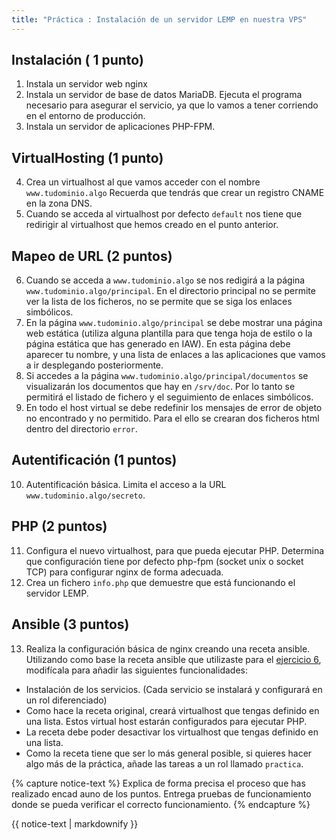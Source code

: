 ```yaml
---
title: "Práctica : Instalación de un servidor LEMP en nuestra VPS"
---
```


## Instalación ( 1 punto)

1. Instala un servidor web nginx
2. Instala un servidor de base de datos MariaDB. Ejecuta el programa necesario para asegurar el servicio, ya que lo vamos a tener corriendo en el entorno de producción.
3. Instala un servidor de aplicaciones PHP-FPM.

## VirtualHosting (1 punto)

4. Crea un virtualhost al que vamos acceder con el nombre `www.tudominio.algo` Recuerda que tendrás que crear un registro CNAME en la zona DNS.
5. Cuando se acceda al virtualhost por defecto `default` nos tiene que redirigir al virtualhost que hemos creado en el punto anterior.

## Mapeo de URL (2 puntos)

6. Cuando se acceda a `www.tudominio.algo` se nos redigirá a la página `www.tudominio.algo/principal`. En el directorio principal no se permite ver la lista de los ficheros, no se permite que se siga los enlaces simbólicos. 
7. En la página `www.tudominio.algo/principal` se debe mostrar una página web estática (utiliza alguna plantilla para que tenga hoja de estilo o la página estática que has generado en IAW). En esta página debe aparecer tu nombre, y una lista de enlaces a las aplicaciones que vamos a ir desplegando posteriormente.
8. Si accedes a la página `www.tudominio.algo/principal/documentos` se visualizarán los documentos que hay en `/srv/doc`. Por lo tanto se permitirá el listado de fichero y el seguimiento de enlaces simbólicos.
9. En todo el host virtual se debe redefinir los mensajes de error de objeto no encontrado y no permitido. Para el ello se crearan dos ficheros html dentro del directorio `error`.

## Autentificación (1 puntos)

10. Autentificación básica. Limita el acceso a la URL `www.tudominio.algo/secreto`.

## PHP (2 puntos)

11. Configura el nuevo virtualhost, para que pueda ejecutar PHP. Determina que configuración tiene por defecto php-fpm (socket unix o socket TCP) para configurar nginx de forma adecuada.
12. Crea un fichero `info.php` que demuestre que está funcionando el servidor LEMP.

## Ansible (3 puntos)

13. Realiza la configuración básica de nginx creando una receta ansible. Utilizando como base la receta ansible que utilizaste para el [ejercicio 6](doc/ejercicio_proxy/ejercicio_proxy.zip), modifícala para añadir las siguientes funcionalidades:

* Instalación de los servicios. (Cada servicio se instalará y configurará en un rol diferenciado)
* Como hace la receta original, creará virtualhost que tengas definido en una lista. Estos virtual host estarán configurados para ejecutar PHP.
* La receta debe poder desactivar los virtualhost que tengas definido en una lista.
* Como la receta tiene que ser lo más general posible, si quieres hacer algo más de la práctica, añade las tareas a un rol llamado `practica`.

{% capture notice-text %}
Explica de forma precisa el proceso que has realizado encad auno de los puntos. Entrega pruebas de funcionamiento donde se pueda verificar el correcto funcionamiento.
{% endcapture %}<div class="notice--info">{{ notice-text | markdownify }}</div>

